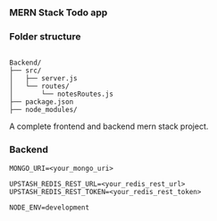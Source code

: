 ### MERN Stack Todo app


### Folder structure

```

Backend/
├── src/
│   ├── server.js
│   └── routes/
│       └── notesRoutes.js
├── package.json
├── node_modules/

```

A complete frontend and backend mern stack project. 

### Backend 

```
MONGO_URI=<your_mongo_uri>

UPSTASH_REDIS_REST_URL=<your_redis_rest_url>
UPSTASH_REDIS_REST_TOKEN=<your_redis_rest_token>

NODE_ENV=development
```


